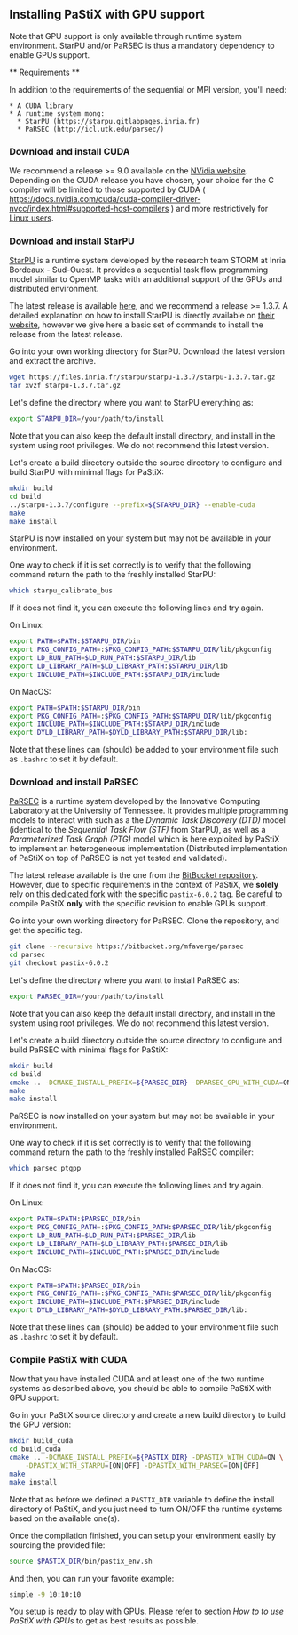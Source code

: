 ## Installing PaStiX with GPU support

Note that GPU support is only available through runtime system
environment. StarPU and/or PaRSEC is thus a mandatory dependency to
enable GPUs support.

** Requirements **

In addition to the requirements of the sequential or MPI version, you'll need:

    * A CUDA library
    * A runtime system mong:
      * StarPU (https://starpu.gitlabpages.inria.fr)
      * PaRSEC (http://icl.utk.edu/parsec/)


### Download and install CUDA

We recommend a release >= 9.0 available on the [NVidia
website](https://developer.nvidia.com/CUDA-TOOLKIT-ARCHIVE).
Depending on the CUDA release you have chosen, your choice for the C
compiler will be limited to those supported by CUDA (
https://docs.nvidia.com/cuda/cuda-compiler-driver-nvcc/index.html#supported-host-compilers
) and more restrictively for [Linux
users](https://docs.nvidia.com/cuda/cuda-installation-guide-linux/index.html).


### Download and install StarPU

[StarPU](https://starpu.gitlabpages.inria.fr) is a runtime system
developed by the research team STORM at Inria Bordeaux -
Sud-Ouest. It provides a sequential task flow programming model similar
to OpenMP tasks with an additional support of the GPUs and distributed
environment.

The latest release is available
[here](https://files.inria.fr/starpu/), and we recommend a release >=
1.3.7.
A detailed explanation on how to install StarPU is directly available
on [their
website](https://files.inria.fr/starpu/testing/master/doc/html/BuildingAndInstallingStarPU.html),
however we give here a basic set of commands to install the release
from the latest release.

Go into your own working directory for StarPU.
Download the latest version and extract the archive.

```sh
wget https://files.inria.fr/starpu/starpu-1.3.7/starpu-1.3.7.tar.gz
tar xvzf starpu-1.3.7.tar.gz
```

Let's define the directory where you want to StarPU everything as:
```sh
export STARPU_DIR=/your/path/to/install
```
Note that you can also keep the default install directory, and install
in the system using root privileges. We do not recommend this latest version.

Let's create a build directory outside the source directory to
configure and build StarPU with minimal flags for PaStiX:
```sh
mkdir build
cd build
../starpu-1.3.7/configure --prefix=${STARPU_DIR} --enable-cuda
make
make install
```

StarPU is now installed on your system but may not be available in
your environment.

One way to check if it is set correctly is to verify that the following command
return the path to the freshly installed StarPU:
```sh
which starpu_calibrate_bus
```

If it does not find it, you can execute the following lines and try
again.

On Linux:
```sh
export PATH=$PATH:$STARPU_DIR/bin
export PKG_CONFIG_PATH=:$PKG_CONFIG_PATH:$STARPU_DIR/lib/pkgconfig
export LD_RUN_PATH=$LD_RUN_PATH:$STARPU_DIR/lib
export LD_LIBRARY_PATH=$LD_LIBRARY_PATH:$STARPU_DIR/lib
export INCLUDE_PATH=$INCLUDE_PATH:$STARPU_DIR/include
```

On MacOS:
```sh
export PATH=$PATH:$STARPU_DIR/bin
export PKG_CONFIG_PATH=:$PKG_CONFIG_PATH:$STARPU_DIR/lib/pkgconfig
export INCLUDE_PATH=$INCLUDE_PATH:$STARPU_DIR/include
export DYLD_LIBRARY_PATH=$DYLD_LIBRARY_PATH:$STARPU_DIR/lib:
```

Note that these lines can (should) be added to your environment file
such as `.bashrc` to set it by default.

### Download and install PaRSEC

[PaRSEC](http://icl.utk.edu/parsec/) is a runtime system developed by the Innovative Computing
Laboratory at the University of Tennessee. It provides multiple
programming models to interact with such as a the _Dynamic Task
Discovery (DTD)_ model (identical to the _Sequential Task Flow (STF)_
from StarPU), as well as a _Parameterized Task Graph (PTG)_ model
which is here exploited by PaStiX to implement an
heterogeneous implementation (Distributed implementation of PaStiX on
top of PaRSEC is not yet tested and validated).

The latest release available is the one from the [BitBucket
repository](https://bitbucket.org/icldistcomp/parsec). However, due to specific requirements in the context of
PaStiX, we **solely** rely on [this dedicated
fork](https://bitbucket.org/mfaverge/parsec) with the specific
`pastix-6.0.2` tag. Be careful to compile PaStiX **only** with the
specific revision to enable GPUs support.

Go into your own working directory for PaRSEC.
Clone the repository, and get the specific tag.

```sh
git clone --recursive https://bitbucket.org/mfaverge/parsec
cd parsec
git checkout pastix-6.0.2
```

Let's define the directory where you want to install PaRSEC as:
```sh
export PARSEC_DIR=/your/path/to/install
```

Note that you can also keep the default install directory, and install
in the system using root privileges. We do not recommend this latest version.

Let's create a build directory outside the source directory to
configure and build PaRSEC with minimal flags for PaStiX:
```sh
mkdir build
cd build
cmake .. -DCMAKE_INSTALL_PREFIX=${PARSEC_DIR} -DPARSEC_GPU_WITH_CUDA=ON
make
make install
```

PaRSEC is now installed on your system but may not be available in
your environment.

One way to check if it is set correctly is to verify that the following command
return the path to the freshly installed PaRSEC compiler:
```sh
which parsec_ptgpp
```

If it does not find it, you can execute the following lines and try
again.

On Linux:
```sh
export PATH=$PATH:$PARSEC_DIR/bin
export PKG_CONFIG_PATH=:$PKG_CONFIG_PATH:$PARSEC_DIR/lib/pkgconfig
export LD_RUN_PATH=$LD_RUN_PATH:$PARSEC_DIR/lib
export LD_LIBRARY_PATH=$LD_LIBRARY_PATH:$PARSEC_DIR/lib
export INCLUDE_PATH=$INCLUDE_PATH:$PARSEC_DIR/include
```

On MacOS:
```sh
export PATH=$PATH:$PARSEC_DIR/bin
export PKG_CONFIG_PATH=:$PKG_CONFIG_PATH:$PARSEC_DIR/lib/pkgconfig
export INCLUDE_PATH=$INCLUDE_PATH:$PARSEC_DIR/include
export DYLD_LIBRARY_PATH=$DYLD_LIBRARY_PATH:$PARSEC_DIR/lib:
```

Note that these lines can (should) be added to your environment file
such as `.bashrc` to set it by default.

### Compile PaStiX with CUDA

Now that you have installed CUDA and at least one of the two runtime
systems as described above, you should be able to compile PaStiX with
GPU support:

Go in your PaStiX source directory and create a new build directory to
build the GPU version:
```sh
mkdir build_cuda
cd build_cuda
cmake .. -DCMAKE_INSTALL_PREFIX=${PASTIX_DIR} -DPASTIX_WITH_CUDA=ON \
    -DPASTIX_WITH_STARPU=[ON|OFF] -DPASTIX_WITH_PARSEC=[ON|OFF]
make
make install
```

Note that as before we defined a `PASTIX_DIR` variable to define the
install directory of PaStiX, and you just need to turn ON/OFF the
runtime systems based on the available one(s).

Once the compilation finished, you can setup your environment easily
by sourcing the provided file:
```sh
source $PASTIX_DIR/bin/pastix_env.sh
```

And then, you can run your favorite example:
```sh
simple -9 10:10:10
```

You setup is ready to play with GPUs. Please refer to section _How to
to use PaStiX with GPUs_ to get as best results as possible.

